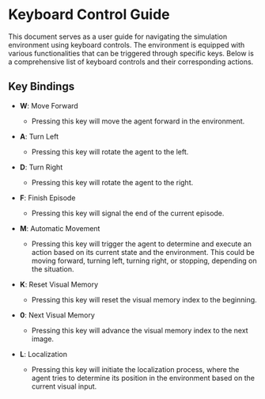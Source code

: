 # Keyboard Control Guide

This document serves as a user guide for navigating the simulation environment using keyboard controls. The environment is equipped with various functionalities that can be triggered through specific keys. Below is a comprehensive list of keyboard controls and their corresponding actions.

## Key Bindings

- **W**: Move Forward
  - Pressing this key will move the agent forward in the environment.

- **A**: Turn Left
  - Pressing this key will rotate the agent to the left.

- **D**: Turn Right
  - Pressing this key will rotate the agent to the right.

- **F**: Finish Episode
  - Pressing this key will signal the end of the current episode.

- **M**: Automatic Movement
  - Pressing this key will trigger the agent to determine and execute an action based on its current state and the environment. This could be moving forward, turning left, turning right, or stopping, depending on the situation.

- **K**: Reset Visual Memory
  - Pressing this key will reset the visual memory index to the beginning.

- **0**: Next Visual Memory
  - Pressing this key will advance the visual memory index to the next image.

- **L**: Localization
  - Pressing this key will initiate the localization process, where the agent tries to determine its position in the environment based on the current visual input.
